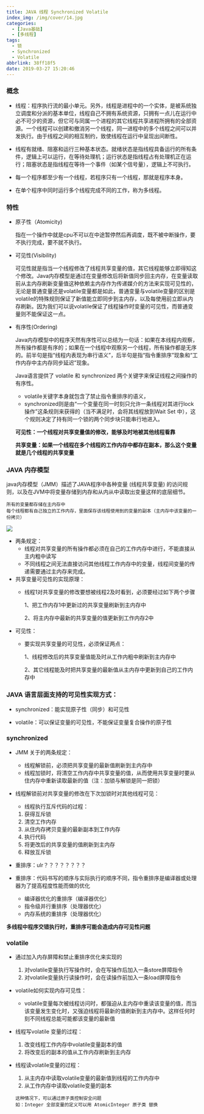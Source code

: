 ```yaml
---
title: JAVA 线程 Synchronized Volatile
index_img: /img/cover/14.jpg
categories:
  - [Java基础]
  - [多线程]
tags:
  - 锁
  - Synchronized
  - Volatile
abbrlink: 38ff18f5
date: 2019-03-27 15:20:46
---
```


### 概念
+ 线程：程序执行流的最小单元。另外，线程是进程中的一个实体，是被系统独立调度和分派的基本单位，线程自己不拥有系统资源，只拥有一点儿在运行中必不可少的资源，但它可与同属一个进程的其它线程共享进程所拥有的全部资源。一个线程可以创建和撤消另一个线程，同一进程中的多个线程之间可以并发执行。由于线程之间的相互制约，致使线程在运行中呈现出间断性。

+ 线程有就绪、阻塞和运行三种基本状态。就绪状态是指线程具备运行的所有条件，逻辑上可以运行，在等待处理机；运行状态是指线程占有处理机正在运行；阻塞状态是指线程在等待一个事件（如某个信号量），逻辑上不可执行。

+ 每一个程序都至少有一个线程，若程序只有一个线程，那就是程序本身。

+ 在单个程序中同时运行多个线程完成不同的工作，称为多线程。

### 特性
+ 原子性（Atomicity)

  指在一个操作中就是cpu不可以在中途暂停然后再调度，既不被中断操作，要不执行完成，要不就不执行。

+ 可见性(Visibility)

  可见性就是指当一个线程修改了线程共享变量的值，其它线程能够立即得知这个修改。Java内存模型是通过在变量修改后将新值同步回主内存，在变量读取前从主内存刷新变量值这种依赖主内存作为传递媒介的方法来实现可见性的，无论是普通变量还是volatile变量都是如此，普通变量与volatile变量的区别是volatile的特殊规则保证了新值能立即同步到主内存，以及每使用前立即从内存刷新。因为我们可以说volatile保证了线程操作时变量的可见性，而普通变量则不能保证这一点。

+ 有序性(Ordering)

  Java内存模型中的程序天然有序性可以总结为一句话：如果在本线程内观察，所有操作都是有序的；如果在一个线程中观察另一个线程，所有操作都是无序的。前半句是指“线程内表现为串行语义”，后半句是指“指令重排序”现象和“工作内存中主内存同步延迟”现象。
  
  Java语言提供了 volatile 和 synchronized 两个关键字来保证线程之间操作的有序性。
  
  + volatile关键字本身就包含了禁止指令重排序的语义，
  + synchronized则是由“一个变量在同一时刻只允许一条线程对其进行lock操作”这条规则来获得的（当不满足时，会将其线程放到Wait Set 中），这个规则决定了持有同一个锁的两个同步块只能串行地进入。
  
  **可见性：一个线程对共享变量值的修改，能够及时地被其他线程看靠**
  
  **共享变量：如果一个线程在多个线程的工作内存中都存在副本，那么这个变量就是几个线程的共享变量**

### JAVA 内存模型

  java内存模型（JMM）描述了JAVA程序中各种变量 (线程共享变量) 的访问规则，以及在JVM中将变量存储到内存和从内从中读取出变量这样的底层细节。

  ```
  所有的变量都存储在主内存中
  每个线程都有自己独立的工作内存，里面保存该线程使用到的变量的副本（主内存中该变量的一份拷贝）
  ```
![](1.png)

+ 两条规定：
  + 线程对共享变量的所有操作都必须在自己的工作内存中进行，不能直接从主内粗中读写
  + 不同线程之间无法直接访问其他线程工作内存中的变量，线程间变量的传递需要通过主内存来完成。
+ 共享变量可见性的实现原理：
  + 线程1对共享变量的修改要想被线程2及时看到，必须要经过如下两个步骤
  
    1、把工作内存1中更新过的共享变量刷新到主内存中
  
    2、将主内存中最新的共享变量的值更新到工作内存2中
+ 可见性：
  + 要实现共享变量的可见性，必须保证两点：
  
    1、线程修改后的共享变量值能及时从工作内粗中刷新到主内存中 
    
    2、其它线程能及时把共享变量的最新值从主内存中更新到自己的工作内存中

### JAVA 语言层面支持的可见性实现方式：
+ synchronized：能实现原子性（同步）和可见性

+ volatile：可以保证变量的可见性，不能保证变量复合操作的原子性

### synchronized

+ JMM 关于的两条规定：
  + 线程解锁前，必须把共享变量的最新值刷新到主内存中
  + 线程加锁时，将清空工作内存中共享变量的值，从而使用共享变量时要从住内存中重新读取最新的值（注：加锁与解锁是同一把锁）

+ 线程解锁前对共享变量的修改在下次加锁时对其他线程可见：

  + 线程执行互斥代码的过程：
  1. 获得互斥锁
  2. 清空工作内存
  3. 从住内存拷贝变量的最新副本到工作内存
  4. 执行代码
  5. 将更改后的共享变量的值刷新到主内存
  6. 释放互斥锁
  
+ 重排序：ulr？？？？？？？？

+ 重排序：代码书写的顺序与实际执行的顺序不同，指令重排序是编译器或处理器为了提高程度性能而做的优化
  + 编译器优化的重排序（编译器优化）
  + 指令级并行重排序（处理器优化）
  + 内存系统的重排序（处理器优化）
  
**多线程中程序交错执行时，重排序可能会造成内存可见性问题**

### volatile

+ 通过加入内存屏障和禁止重排序优化来实现的

  1. 对volatile变量执行写操作时，会在写操作后加入一条store屏障指令
  2. 对volatile变量执行读操作时，会在读操作前加入一条load屏障指令

+ volatile如何实现内存可见性：

  + volatile变量每次被线程访问时，都强迫从主内存中重读该变量的值，而当该变量发生变化时，又强迫线程将最新的值刷新到主内存中。这样任何时刻不同线程总能可能都该变量的最新值

+ 线程写volatile 变量的过程：

  1. 改变线程工作内存中volatile变量副本的值
  2. 将改变后的副本的值从工作内存刷新到主内存

+ 线程读volatile变量的过程：

  1. 从主内存中读取volatile变量的最新值到线程的工作内存中
  2. 从工作内存中读取volatile变量的副本
  
  ```
  这种情况下，可以通过原子类控制安全问题
  如：Integer 全部变量的定义可以用 AtomicInteger 原子类 替换
  ```
